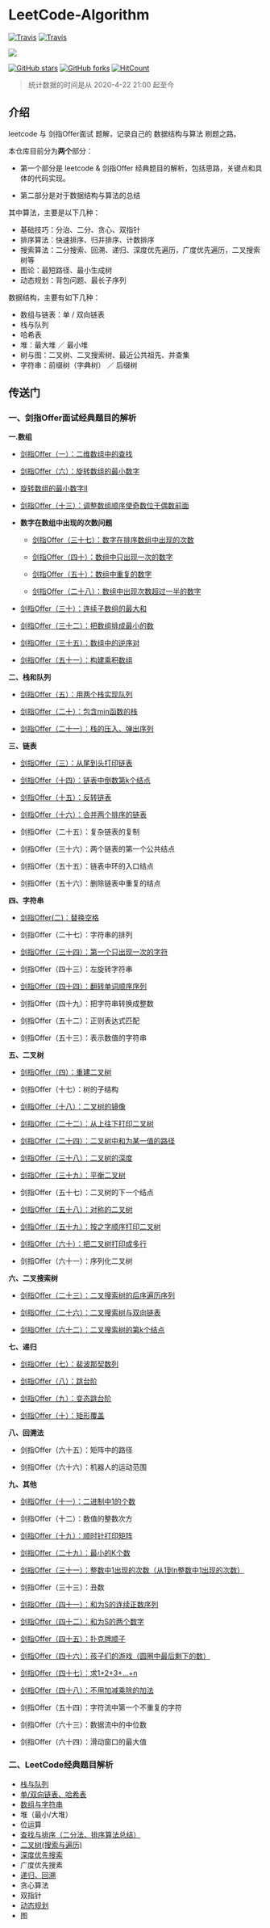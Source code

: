 # LeetCode-Algorithm

[![Travis](https://img.shields.io/badge/language-C++-green.svg)]()
[![Travis](https://img.shields.io/badge/language-Python-red.svg)]()


[![](https://img.shields.io/badge/Zhihu-知乎-blue)](https://www.zhihu.com/people/qiu-feng-2-80)


[![GitHub stars](https://img.shields.io/github/stars/murufeng/LeetCode-Algorithm.svg?style=social&label=Stars)](https://github.com/murufeng/LeetCode-Algorithm)
[![GitHub forks](https://img.shields.io/github/forks/murufeng/LeetCode-Algorithm.svg?style=social&label=Forks)](https://github.com/murufeng/LeetCode-Algorithm)
[![HitCount](http://hits.dwyl.io/murufeng/LeetCode-Algorithm.svg)](http://hits.dwyl.io/murufeng/LeetCode-Algorithm)

> 统计数据的时间是从 2020-4-22 21:00 起至今



## 介绍

leetcode 与 剑指Offer面试 题解，记录自己的 数据结构与算法 刷题之路。

本仓库目前分为**两个**部分：

- 第一个部分是 leetcode & 剑指Offer 经典题目的解析，包括思路，关键点和具体的代码实现。

- 第二部分是对于数据结构与算法的总结



其中算法，主要是以下几种：

- 基础技巧：分治、二分、贪心、双指针
- 排序算法：快速排序、归并排序、计数排序
- 搜索算法：二分搜索、回溯、递归、深度优先遍历，广度优先遍历，二叉搜索树等
- 图论：最短路径、最小生成树
- 动态规划：背包问题、最长子序列

数据结构，主要有如下几种：

- 数组与链表：单 / 双向链表
- 栈与队列
- 哈希表
- 堆：最大堆 ／ 最小堆
- 树与图：二叉树、二叉搜索树、最近公共祖先、并查集
- 字符串：前缀树（字典树） ／ 后缀树


## 传送门

### 一、剑指Offer面试经典题目的解析
   **一.数组**
 - [剑指Offer（一）：二维数组中的查找](https://github.com/murufeng/LeetCode-Algorithm/blob/master/%E5%89%91%E6%8C%87Offer%E7%B3%BB%E5%88%97/%E6%95%B0%E7%BB%84/1.%E4%BA%8C%E7%BB%B4%E6%95%B0%E7%BB%84%E4%B8%AD%E7%9A%84%E6%9F%A5%E6%89%BE.md)

 - [剑指Offer（六）：旋转数组的最小数字](https://github.com/murufeng/LeetCode-Algorithm/blob/master/%E5%89%91%E6%8C%87Offer%E7%B3%BB%E5%88%97/%E6%95%B0%E7%BB%84/2.%E6%97%8B%E8%BD%AC%E6%95%B0%E7%BB%84%E7%9A%84%E6%9C%80%E5%B0%8F%E6%95%B0%E5%AD%97.md)

- [旋转数组的最小数字II](https://github.com/murufeng/LeetCode-Algorithm/blob/master/%E5%89%91%E6%8C%87Offer%E7%B3%BB%E5%88%97/%E6%95%B0%E7%BB%84/2_1.%E5%AF%BB%E6%89%BE%E6%97%8B%E8%BD%AC%E6%8E%92%E5%BA%8F%E6%95%B0%E7%BB%84%E4%B8%AD%E7%9A%84%E6%9C%80%E5%B0%8F%E5%80%BC%20II.md)

 - [剑指Offer（十三）：调整数组顺序使奇数位于偶数前面](https://github.com/murufeng/LeetCode-Algorithm/blob/master/%E5%89%91%E6%8C%87Offer%E7%B3%BB%E5%88%97/%E6%95%B0%E7%BB%84/3.%20%E8%B0%83%E6%95%B4%E6%95%B0%E7%BB%84%E9%A1%BA%E5%BA%8F%E4%BD%BF%E5%A5%87%E6%95%B0%E4%BD%8D%E4%BA%8E%E5%81%B6%E6%95%B0%E5%89%8D%E9%9D%A2.md)
 -  **数字在数组中出现的次数问题**
    - [剑指Offer（三十七）：数字在排序数组中出现的次数](https://github.com/murufeng/LeetCode-Algorithm/blob/master/%E5%89%91%E6%8C%87Offer%E7%B3%BB%E5%88%97/%E6%95%B0%E7%BB%84/5.%20%E7%BB%9F%E8%AE%A1%E6%95%B0%E5%AD%97%E5%9C%A8%E6%8E%92%E5%BA%8F%E6%95%B0%E7%BB%84%E4%B8%AD%E5%87%BA%E7%8E%B0%E7%9A%84%E6%AC%A1%E6%95%B0.md)

    - [剑指Offer（四十）：数组中只出现一次的数字](https://github.com/murufeng/LeetCode-Algorithm/blob/master/%E5%89%91%E6%8C%87Offer%E7%B3%BB%E5%88%97/%E6%95%B0%E7%BB%84/6.%20%E6%95%B0%E7%BB%84%E4%B8%AD%E5%8F%AA%E5%87%BA%E7%8E%B0%E4%B8%80%E6%AC%A1%E7%9A%84%E6%95%B0%E5%AD%97.md)

    - [剑指Offer（五十）：数组中重复的数字](https://github.com/murufeng/LeetCode-Algorithm/blob/master/%E5%89%91%E6%8C%87Offer%E7%B3%BB%E5%88%97/%E6%95%B0%E7%BB%84/7.%20%E6%95%B0%E7%BB%84%E4%B8%AD%E9%87%8D%E5%A4%8D%E7%9A%84%E6%95%B0%E5%AD%97.md)

    - [剑指Offer（二十八）：数组中出现次数超过一半的数字](https://github.com/murufeng/LeetCode-Algorithm/blob/master/%E5%89%91%E6%8C%87Offer%E7%B3%BB%E5%88%97/%E6%95%B0%E7%BB%84/4.%20%E6%95%B0%E7%BB%84%E4%B8%AD%E5%87%BA%E7%8E%B0%E6%AC%A1%E6%95%B0%E8%B6%85%E8%BF%87%E4%B8%80%E5%8D%8A%E7%9A%84%E6%95%B0%E5%AD%97.md)

 - [剑指Offer（三十）：连续子数组的最大和](https://github.com/murufeng/LeetCode-Algorithm/blob/master/%E5%89%91%E6%8C%87Offer%E7%B3%BB%E5%88%97/%E6%95%B0%E7%BB%84/8.%20%E8%BF%9E%E7%BB%AD%E5%AD%90%E6%95%B0%E7%BB%84%E7%9A%84%E6%9C%80%E5%A4%A7%E5%92%8C.md)

 - [剑指Offer（三十二）：把数组排成最小的数](https://github.com/murufeng/LeetCode-Algorithm/blob/master/%E5%89%91%E6%8C%87Offer%E7%B3%BB%E5%88%97/%E6%95%B0%E7%BB%84/10.%E6%8A%8A%E6%95%B0%E7%BB%84%E6%8E%92%E6%88%90%E6%9C%80%E5%B0%8F%E7%9A%84%E6%95%B0.md)

 - [剑指Offer（三十五）：数组中的逆序对](https://github.com/murufeng/LeetCode-Algorithm/blob/master/%E5%89%91%E6%8C%87Offer%E7%B3%BB%E5%88%97/%E6%95%B0%E7%BB%84/11.%E6%95%B0%E7%BB%84%E4%B8%AD%E7%9A%84%E9%80%86%E5%BA%8F%E5%AF%B9.md)

 - [剑指Offer（五十一）：构建乘积数组](https://github.com/murufeng/LeetCode-Algorithm/blob/master/%E5%89%91%E6%8C%87Offer%E7%B3%BB%E5%88%97/%E6%95%B0%E7%BB%84/9.%E6%9E%84%E5%BB%BA%E4%B9%98%E7%A7%AF%E6%95%B0%E7%BB%84.md)



**二、栈和队列**
- [剑指Offer（五）：用两个栈实现队列](https://github.com/murufeng/LeetCode-Algorithm/blob/master/%E5%89%91%E6%8C%87Offer%E7%B3%BB%E5%88%97/%E6%A0%88%E5%92%8C%E9%98%9F%E5%88%97/2.%20%E7%94%A8%E4%B8%A4%E4%B8%AA%E6%A0%88%E6%9D%A5%E5%AE%9E%E7%8E%B0%E9%98%9F%E5%88%97.md)

- [剑指Offer（二十）：包含min函数的栈](https://github.com/murufeng/LeetCode-Algorithm/blob/master/%E5%89%91%E6%8C%87Offer%E7%B3%BB%E5%88%97/%E6%A0%88%E5%92%8C%E9%98%9F%E5%88%97/3.%20%E5%8C%85%E5%90%ABmain%E5%87%BD%E6%95%B0%E7%9A%84%E6%A0%88.md)

- [剑指Offer（二十一）：栈的压入、弹出序列](https://github.com/murufeng/LeetCode-Algorithm/blob/master/%E5%89%91%E6%8C%87Offer%E7%B3%BB%E5%88%97/%E6%A0%88%E5%92%8C%E9%98%9F%E5%88%97/1.%20%E6%A0%88%E7%9A%84%E5%8E%8B%E5%85%A5%E3%80%81%E5%BC%B9%E5%87%BA%E5%BA%8F%E5%88%97.md)

**三、链表**

- [剑指Offer（三）：从尾到头打印链表](https://github.com/murufeng/LeetCode-Algorithm/blob/master/%E5%89%91%E6%8C%87Offer%E7%B3%BB%E5%88%97/%E9%93%BE%E8%A1%A8/1.%20%E4%BB%8E%E5%B0%BE%E5%88%B0%E5%A4%B4%E6%89%93%E5%8D%B0%E9%93%BE%E8%A1%A8.md)

- [剑指Offer（十四）：链表中倒数第k个结点](https://github.com/murufeng/LeetCode-Algorithm/blob/master/%E5%89%91%E6%8C%87Offer%E7%B3%BB%E5%88%97/%E9%93%BE%E8%A1%A8/2.%20%E9%93%BE%E8%A1%A8%E4%B8%AD%E7%9A%84%E5%80%92%E6%95%B0%E7%AC%ACK%E4%B8%AA%E7%BB%93%E7%82%B9.md)

- [剑指Offer（十五）：反转链表](https://github.com/murufeng/LeetCode-Algorithm/blob/master/%E5%89%91%E6%8C%87Offer%E7%B3%BB%E5%88%97/%E9%93%BE%E8%A1%A8/3.%E5%8F%8D%E8%BD%AC%E9%93%BE%E8%A1%A8.md)

- [剑指Offer（十六）：合并两个排序的链表](https://github.com/murufeng/LeetCode-Algorithm/blob/master/%E5%89%91%E6%8C%87Offer%E7%B3%BB%E5%88%97/%E9%93%BE%E8%A1%A8/4.%20%E5%90%88%E5%B9%B6%E4%B8%A4%E4%B8%AA%E6%8E%92%E5%BA%8F%E7%9A%84%E9%93%BE%E8%A1%A8.md)

- 剑指Offer（二十五）：复杂链表的复制

- 剑指Offer（三十六）：两个链表的第一个公共结点

- 剑指Offer（五十五）：链表中环的入口结点

- 剑指Offer（五十六）：删除链表中重复的结点

 
 **四、字符串**
 - [剑指Offer(二)：替换空格](https://github.com/murufeng/LeetCode-Algorithm/blob/master/%E5%89%91%E6%8C%87Offer%E7%B3%BB%E5%88%97/%E5%AD%97%E7%AC%A6%E4%B8%B2/1.%20%E6%9B%BF%E6%8D%A2%E7%A9%BA%E6%A0%BC.md)

 - 剑指Offer（二十七）：字符串的排列

 - [剑指Offer（三十四）：第一个只出现一次的字符](https://github.com/murufeng/LeetCode-Algorithm/blob/master/%E5%89%91%E6%8C%87Offer%E7%B3%BB%E5%88%97/%E5%AD%97%E7%AC%A6%E4%B8%B2/3.%20%E7%AC%AC%E4%B8%80%E6%AC%A1%E5%8F%AA%E5%87%BA%E7%8E%B0%E4%B8%80%E6%AC%A1%E7%9A%84%E5%AD%97%E7%AC%A6.md)

 - 剑指Offer（四十三）：左旋转字符串

 - [剑指Offer（四十四）：翻转单词顺序序列](https://github.com/murufeng/LeetCode-Algorithm/blob/master/%E5%89%91%E6%8C%87Offer%E7%B3%BB%E5%88%97/%E5%AD%97%E7%AC%A6%E4%B8%B2/5.%20%E7%BF%BB%E8%BD%AC%E5%8D%95%E8%AF%8D%E9%A1%BA%E5%BA%8F.md)

 - 剑指Offer（四十九）：把字符串转换成整数

 - 剑指Offer（五十二）：正则表达式匹配

 - 剑指Offer（五十三）：表示数值的字符串

**五、二叉树**
- [剑指Offer（四）：重建二叉树](https://github.com/murufeng/LeetCode-Algorithm/blob/master/%E5%89%91%E6%8C%87Offer%E7%B3%BB%E5%88%97/%E4%BA%8C%E5%8F%89%E6%A0%91/1.%20%E9%87%8D%E5%BB%BA%E4%BA%8C%E5%8F%89%E6%A0%91.md)

- 剑指Offer（十七）：树的子结构

- [剑指Offer（十八）：二叉树的镜像](https://github.com/murufeng/LeetCode-Algorithm/blob/master/%E5%89%91%E6%8C%87Offer%E7%B3%BB%E5%88%97/%E4%BA%8C%E5%8F%89%E6%A0%91/3.%20%E4%BA%8C%E5%8F%89%E6%A0%91%E7%9A%84%E9%95%9C%E5%83%8F.md)

- [剑指Offer（二十二）：从上往下打印二叉树](https://github.com/murufeng/LeetCode-Algorithm/blob/master/%E5%89%91%E6%8C%87Offer%E7%B3%BB%E5%88%97/%E4%BA%8C%E5%8F%89%E6%A0%91/4.%20%E4%BB%8E%E4%B8%8A%E5%BE%80%E4%B8%8B%E6%89%93%E5%8D%B0%E4%BA%8C%E5%8F%89%E6%A0%91.md)

- [剑指Offer（二十四）：二叉树中和为某一值的路径](https://github.com/murufeng/LeetCode-Algorithm/blob/master/%E5%89%91%E6%8C%87Offer%E7%B3%BB%E5%88%97/%E4%BA%8C%E5%8F%89%E6%A0%91/5.%20%E4%BA%8C%E5%8F%89%E6%A0%91%E4%B8%AD%E5%92%8C%E4%B8%BA%E6%9F%90%E4%B8%80%E5%80%BC%E7%9A%84%E8%B7%AF%E5%BE%84.md)

- [剑指Offer（三十八）：二叉树的深度](https://github.com/murufeng/LeetCode-Algorithm/blob/master/%E5%89%91%E6%8C%87Offer%E7%B3%BB%E5%88%97/%E4%BA%8C%E5%8F%89%E6%A0%91/6.%20%E4%BA%8C%E5%8F%89%E6%A0%91%E7%9A%84%E6%B7%B1%E5%BA%A6.md)

- [剑指Offer（三十九）：平衡二叉树](https://github.com/murufeng/LeetCode-Algorithm/blob/master/%E5%89%91%E6%8C%87Offer%E7%B3%BB%E5%88%97/%E4%BA%8C%E5%8F%89%E6%A0%91/7.%20%E5%B9%B3%E8%A1%A1%E4%BA%8C%E5%8F%89%E6%A0%91.md)

- 剑指Offer（五十七）：二叉树的下一个结点

- [剑指Offer（五十八）：对称的二叉树](https://github.com/murufeng/LeetCode-Algorithm/blob/master/%E5%89%91%E6%8C%87Offer%E7%B3%BB%E5%88%97/%E4%BA%8C%E5%8F%89%E6%A0%91/9.%20%E5%AF%B9%E7%A7%B0%E4%BA%8C%E5%8F%89%E6%A0%91.md)

- [剑指Offer（五十九）：按之字顺序打印二叉树](https://github.com/murufeng/LeetCode-Algorithm/blob/master/%E5%89%91%E6%8C%87Offer%E7%B3%BB%E5%88%97/%E4%BA%8C%E5%8F%89%E6%A0%91/10.%E6%8C%89%E4%B9%8B%E5%AD%97%E9%A1%BA%E5%BA%8F%E6%89%93%E5%8D%B0%E4%BA%8C%E5%8F%89%E6%A0%91.md)

- [剑指Offer（六十）：把二叉树打印成多行](https://github.com/murufeng/LeetCode-Algorithm/blob/master/%E5%89%91%E6%8C%87Offer%E7%B3%BB%E5%88%97/%E4%BA%8C%E5%8F%89%E6%A0%91/11.%20%E6%8A%8A%E4%BA%8C%E5%8F%89%E6%A0%91%E6%89%93%E5%8D%B0%E6%88%90%E5%A4%9A%E8%A1%8C.md)

- 剑指Offer（六十一）：序列化二叉树


**六、二叉搜索树**
- [剑指Offer（二十三）：二叉搜索树的后序遍历序列](https://github.com/murufeng/LeetCode-Algorithm/blob/master/%E5%89%91%E6%8C%87Offer%E7%B3%BB%E5%88%97/%E4%BA%8C%E5%8F%89%E6%90%9C%E7%B4%A2%E6%A0%91/1.%20%E4%BA%8C%E5%8F%89%E6%90%9C%E7%B4%A2%E6%A0%91%E7%9A%84%E5%90%8E%E5%BA%8F%E9%81%8D%E5%8E%86%E5%BA%8F%E5%88%97.md)

- [剑指Offer（二十六）：二叉搜索树与双向链表](https://github.com/murufeng/LeetCode-Algorithm/blob/master/%E5%89%91%E6%8C%87Offer%E7%B3%BB%E5%88%97/%E4%BA%8C%E5%8F%89%E6%90%9C%E7%B4%A2%E6%A0%91/26.%20%E4%BA%8C%E5%8F%89%E6%90%9C%E7%B4%A2%E6%A0%91%E4%B8%8E%E5%8F%8C%E5%90%91%E9%93%BE%E8%A1%A8.md)

- [剑指Offer（六十二）：二叉搜索树的第k个结点](https://github.com/murufeng/LeetCode-Algorithm/blob/master/%E5%89%91%E6%8C%87Offer%E7%B3%BB%E5%88%97/%E4%BA%8C%E5%8F%89%E6%90%9C%E7%B4%A2%E6%A0%91/62.%E4%BA%8C%E5%8F%89%E6%90%9C%E7%B4%A2%E6%A0%91%E7%9A%84%E7%AC%ACk%E4%B8%AA%E7%BB%93%E7%82%B9.md)

**七、递归**
- [剑指Offer（七）：裴波那契数列](https://github.com/murufeng/LeetCode-Algorithm/blob/master/%E5%89%91%E6%8C%87Offer%E7%B3%BB%E5%88%97/%E9%80%92%E5%BD%92/1.%E8%A3%B4%E6%B3%A2%E9%82%A3%E5%A5%91%E6%95%B0%E5%88%97.md)

- [剑指Offer（八）：跳台阶](https://github.com/murufeng/LeetCode-Algorithm/blob/master/%E5%89%91%E6%8C%87Offer%E7%B3%BB%E5%88%97/%E9%80%92%E5%BD%92/2.%20%E8%B7%B3%E5%8F%B0%E9%98%B6.md)

- [剑指Offer（九）：变态跳台阶](https://github.com/murufeng/LeetCode-Algorithm/blob/master/%E5%89%91%E6%8C%87Offer%E7%B3%BB%E5%88%97/%E9%80%92%E5%BD%92/3.%20%E5%8F%98%E6%80%81%E8%B7%B3%E5%8F%B0%E9%98%B6.md)

- [剑指Offer（十）：矩形覆盖](https://github.com/murufeng/LeetCode-Algorithm/blob/master/%E5%89%91%E6%8C%87Offer%E7%B3%BB%E5%88%97/%E9%80%92%E5%BD%92/4.%20%E7%9F%A9%E5%BD%A2%E8%A6%86%E7%9B%96.md)

**八、回溯法**
- 剑指Offer（六十五）：矩阵中的路径

- 剑指Offer（六十六）：机器人的运动范围

**九、其他**
- [剑指Offer（十一）：二进制中1的个数](https://github.com/murufeng/LeetCode-Algorithm/blob/master/%E5%89%91%E6%8C%87Offer%E7%B3%BB%E5%88%97/%E4%BD%8D%E8%BF%90%E7%AE%97/2.%E4%BA%8C%E8%BF%9B%E5%88%B6%E4%B8%AD1%E7%9A%84%E4%B8%AA%E6%95%B0.md)

- 剑指Offer（十二）：数值的整数次方

- [剑指Offer（十九）：顺时针打印矩阵](https://github.com/murufeng/LeetCode-Algorithm/blob/master/%E5%89%91%E6%8C%87Offer%E7%B3%BB%E5%88%97/%E5%85%B6%E4%BB%96/3.%E9%A1%BA%E6%97%B6%E9%92%88%E6%89%93%E5%8D%B0%E7%9F%A9%E9%98%B5.md)

- [剑指Offer（二十九）：最小的K个数](https://github.com/murufeng/LeetCode-Algorithm/blob/master/%E5%89%91%E6%8C%87Offer%E7%B3%BB%E5%88%97/%E5%85%B6%E4%BB%96/4.%E6%9C%80%E5%B0%8F%E7%9A%84k%E4%B8%AA%E6%95%B0.md)

- [剑指Offer（三十一）：整数中1出现的次数（从1到n整数中1出现的次数）](https://github.com/murufeng/LeetCode-Algorithm/blob/master/%E5%89%91%E6%8C%87Offer%E7%B3%BB%E5%88%97/%E4%BD%8D%E8%BF%90%E7%AE%97/3.%20%E6%95%B4%E6%95%B0%E4%B8%AD1%E5%87%BA%E7%8E%B0%E7%9A%84%E6%AC%A1%E6%95%B0%EF%BC%88%E4%BB%8E1%E5%88%B0n%E6%95%B4%E6%95%B0%E4%B8%AD1%E5%87%BA%E7%8E%B0%E7%9A%84%E6%AC%A1%E6%95%B0%EF%BC%89.md)

- 剑指Offer（三十三）：丑数

- [剑指Offer（四十一）：和为S的连续正数序列](https://github.com/murufeng/LeetCode-Algorithm/blob/master/%E5%89%91%E6%8C%87Offer%E7%B3%BB%E5%88%97/%E5%85%B6%E4%BB%96/7.%20%E5%92%8C%E4%B8%BAS%E7%9A%84%E8%BF%9E%E7%BB%AD%E6%AD%A3%E6%95%B0%E5%BA%8F%E5%88%97.md)

- [剑指Offer（四十二）：和为S的两个数字](https://github.com/murufeng/LeetCode-Algorithm/blob/master/%E5%89%91%E6%8C%87Offer%E7%B3%BB%E5%88%97/%E5%85%B6%E4%BB%96/6.%20%E5%92%8C%E4%B8%BAS%E7%9A%84%E4%B8%A4%E4%B8%AA%E6%95%B0%E5%AD%97.md)

- [剑指Offer（四十五）：扑克牌顺子](https://github.com/murufeng/LeetCode-Algorithm/blob/master/%E5%89%91%E6%8C%87Offer%E7%B3%BB%E5%88%97/%E5%85%B6%E4%BB%96/61.%20%E6%89%91%E5%85%8B%E7%89%8C%E4%B8%AD%E7%9A%84%E9%A1%BA%E5%AD%90.md)

- [剑指Offer（四十六）：孩子们的游戏（圆圈中最后剩下的数）](https://github.com/murufeng/LeetCode-Algorithm/blob/master/%E5%89%91%E6%8C%87Offer%E7%B3%BB%E5%88%97/%E5%85%B6%E4%BB%96/10.%E5%AD%A9%E5%AD%90%E4%BB%AC%E7%9A%84%E6%B8%B8%E6%88%8F.md)

- [剑指Offer（四十七）：求1+2+3+…+n](https://github.com/murufeng/LeetCode-Algorithm/blob/master/%E5%89%91%E6%8C%87Offer%E7%B3%BB%E5%88%97/%E5%85%B6%E4%BB%96/11.%20%E6%B1%821%2B2%2B3%2B...%2Bn%E7%9A%84%E5%80%BC.md)

- [剑指Offer（四十八）：不用加减乘除的加法](https://github.com/murufeng/LeetCode-Algorithm/blob/master/%E5%89%91%E6%8C%87Offer%E7%B3%BB%E5%88%97/%E4%BD%8D%E8%BF%90%E7%AE%97/1.%20%E4%B8%8D%E7%94%A8%E5%8A%A0%E5%87%8F%E4%B9%98%E9%99%A4%E7%9A%84%E5%8A%A0%E6%B3%95.md)

- 剑指Offer（五十四）：字符流中第一个不重复的字符

- 剑指Offer（六十三）：数据流中的中位数

- 剑指Offer（六十四）：滑动窗口的最大值

 
### 二、LeetCode经典题目解析
 - [栈与队列](https://github.com/murufeng/LeetCode-Algorithm/tree/master/LeetCode%E9%A2%98%E8%A7%A3/%E6%A0%88%E4%B8%8E%E9%98%9F%E5%88%97)
 - [单/双向链表、哈希表](https://github.com/murufeng/LeetCode-Algorithm/tree/master/LeetCode%E9%A2%98%E8%A7%A3/%E9%93%BE%E8%A1%A8)
 - [数组与字符串](https://github.com/murufeng/LeetCode-Algorithm/tree/master/LeetCode%E9%A2%98%E8%A7%A3/%E6%95%B0%E7%BB%84%E4%B8%8E%E5%AD%97%E7%AC%A6%E4%B8%B2)
 - 堆（最小/大堆）
 - 位运算
 - [查找与排序（二分法、排序算法总结）](https://github.com/murufeng/LeetCode-Algorithm/tree/master/LeetCode%E9%A2%98%E8%A7%A3/%E4%BA%8C%E5%88%86%E6%9F%A5%E6%89%BE)
 - [二叉树(搜索与遍历)](https://github.com/murufeng/LeetCode-Algorithm/tree/master/LeetCode%E9%A2%98%E8%A7%A3/%E4%BA%8C%E5%8F%89%E6%A0%91)
 - [深度优先搜索](https://github.com/murufeng/LeetCode-Algorithm/tree/master/LeetCode%E9%A2%98%E8%A7%A3/%E6%B7%B1%E5%BA%A6%E4%BC%98%E5%85%88%E6%90%9C%E7%B4%A2%E7%B3%BB%E5%88%97%E4%B8%93%E9%A2%98)
 - 广度优先搜素
 - [递归、回溯](https://github.com/murufeng/LeetCode-Algorithm/tree/master/LeetCode%E9%A2%98%E8%A7%A3/%E5%9B%9E%E6%BA%AF%E6%B3%95)
 - 贪心算法
 - 双指针
 - [动态规划](https://github.com/murufeng/LeetCode-Algorithm/tree/master/LeetCode%E9%A2%98%E8%A7%A3/%E5%8A%A8%E6%80%81%E8%A7%84%E5%88%92)
 - 图
 
